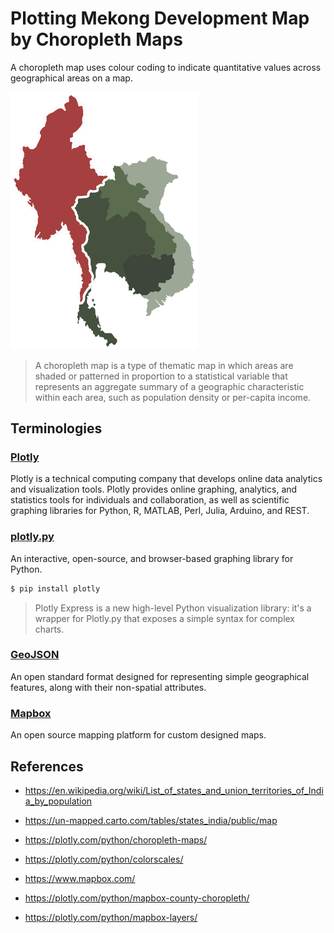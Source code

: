 # Plotting Mekong Development Map by Choropleth Maps


A choropleth map uses colour coding to indicate quantitative values across geographical areas on a map.

<img src="figures/mekong.png" width=300>

>A choropleth map is a type of thematic map in which areas are shaded or patterned in proportion to a statistical variable that represents an aggregate summary of a geographic characteristic within each area, such as population density or per-capita income.

## Terminologies


### [Plotly](https://plotly.com/)
Plotly is a technical computing company that develops online data analytics and visualization tools. Plotly provides online graphing, analytics, and statistics tools for individuals and collaboration, as well as scientific graphing libraries for Python, R, MATLAB, Perl, Julia, Arduino, and REST.

### [plotly.py](https://plotly.com/python/)
An interactive, open-source, and browser-based graphing library for Python.

```bash
$ pip install plotly
```

>Plotly Express is a new high-level Python visualization library: it's a wrapper for Plotly.py that exposes a simple syntax for complex charts.

### [GeoJSON](https://geojson.org/)
An open standard format designed for representing simple geographical features, along with their non-spatial attributes.

### [Mapbox](https://mapbox.com/)
An open source mapping platform for custom designed maps.


## References


- https://en.wikipedia.org/wiki/List_of_states_and_union_territories_of_India_by_population

- https://un-mapped.carto.com/tables/states_india/public/map

- https://plotly.com/python/choropleth-maps/

- https://plotly.com/python/colorscales/

- https://www.mapbox.com/

- https://plotly.com/python/mapbox-county-choropleth/

- https://plotly.com/python/mapbox-layers/